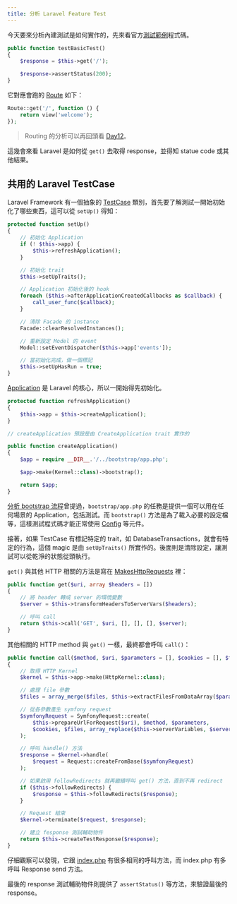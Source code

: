 ```yaml
---
title: 分析 Laravel Feature Test
---
```


今天要來分析內建測試是如何實作的，先來看官方[測試範例][ExampleTest]程式碼。

```php
public function testBasicTest()
{
    $response = $this->get('/');

    $response->assertStatus(200);
}
```

它對應會跑的 [Route][web.php] 如下：

```php
Route::get('/', function () {
    return view('welcome');
});
```

> Routing 的分析可以再回頭看 [Day12][]。

這幾會來看 Laravel 是如何從 `get()` 去取得 response，並得知 statue code 或其他結果。

## 共用的 Laravel TestCase

Laravel Framework 有一個抽象的 [TestCase][] 類別，首先要了解測試一開始初始化了哪些東西，這可以從 `setUp()` 得知：

```php
protected function setUp()
{
    // 初始化 Application
    if (! $this->app) {
        $this->refreshApplication();
    }

    // 初始化 trait
    $this->setUpTraits();

    // Application 初始化後的 hook
    foreach ($this->afterApplicationCreatedCallbacks as $callback) {
        call_user_func($callback);
    }

    // 清除 Facade 的 instance
    Facade::clearResolvedInstances();

    // 重新設定 Model 的 event
    Model::setEventDispatcher($this->app['events']);

    // 當初始化完成，做一個標記
    $this->setUpHasRun = true;
}
```

[Application][Day05] 是 Laravel 的核心，所以一開始得先初始化。

```php
protected function refreshApplication()
{
    $this->app = $this->createApplication();
}

// createApplication 預設是由 CreateApplication trait 實作的

public function createApplication()
{
    $app = require __DIR__.'/../bootstrap/app.php';

    $app->make(Kernel::class)->bootstrap();

    return $app;
}
```

[分析 bootstrap 流程][Day02]曾提過，`bootstrap/app.php` 的任務是提供一個可以用在任何場景的 Application，包括測試。而 `bootstrap()` 方法是為了載入必要的設定檔等，這樣測試程式碼才能正常使用 [Config][Day06] 等元件。

接著，如果 TestCase 有標記特定的 trait，如 DatabaseTransactions，就會有特定的行為，這個 magic 是由 `setUpTraits()` 所實作的。後面則是清除設定，讓測試可以從乾淨的狀態從頭執行。

`get()` 與其他 HTTP 相關的方法是寫在 [MakesHttpRequests][] 裡：

```php
public function get($uri, array $headers = [])
{
    // 將 header 轉成 server 的環境變數
    $server = $this->transformHeadersToServerVars($headers);

    // 呼叫 call
    return $this->call('GET', $uri, [], [], [], $server);
}
```

其他相關的 HTTP method 與 `get()` 一樣，最終都會呼叫 `call()`：

```php
public function call($method, $uri, $parameters = [], $cookies = [], $files = [], $server = [], $content = null)
{
    // 取得 HTTP Kernel
    $kernel = $this->app->make(HttpKernel::class);

    // 處理 file 參數
    $files = array_merge($files, $this->extractFilesFromDataArray($parameters));

    // 從各參數產生 symfony request
    $symfonyRequest = SymfonyRequest::create(
        $this->prepareUrlForRequest($uri), $method, $parameters,
        $cookies, $files, array_replace($this->serverVariables, $server), $content
    );

    // 呼叫 handle() 方法
    $response = $kernel->handle(
        $request = Request::createFromBase($symfonyRequest)
    );

    // 如果啟用 followRedirects 就再繼續呼叫 get() 方法，直到不再 redirect
    if ($this->followRedirects) {
        $response = $this->followRedirects($response);
    }

    // Request 結束
    $kernel->terminate($request, $response);

    // 建立 fesponse 測試輔助物件
    return $this->createTestResponse($response);
}
```

仔細觀察可以發現，它跟 [index.php][] 有很多相同的呼叫方法，而 index.php 有多呼叫 Response send 方法。

最後的 response 測試輔助物件則提供了 `assertStatus()` 等方法，來驗證最後的 response。

[ExampleTest]: https://github.com/laravel/laravel/blob/v5.7.0/tests/Feature/ExampleTest.php
[MakesHttpRequests]: https://github.com/laravel/framework/blob/v5.7.6/src/Illuminate/Foundation/Testing/Concerns/MakesHttpRequests.php
[TestCase]: https://github.com/laravel/framework/blob/v5.7.6/src/Illuminate/Foundation/Testing/TestCase.php
[index.php]: https://github.com/laravel/laravel/blob/v5.7.0/public/index.php
[web.php]: https://github.com/laravel/laravel/blob/v5.7.0/routes/web.php

[Day02]: day02.md
[Day05]: day05.md
[Day06]: day06.md
[Day12]: day12.md
